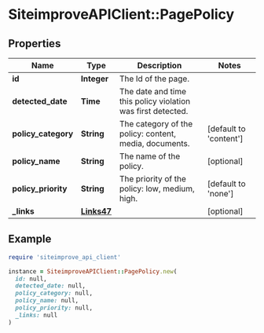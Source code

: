 # SiteimproveAPIClient::PagePolicy

## Properties

| Name | Type | Description | Notes |
| ---- | ---- | ----------- | ----- |
| **id** | **Integer** | The Id of the page. |  |
| **detected_date** | **Time** | The date and time this policy violation was first detected. |  |
| **policy_category** | **String** | The category of the policy: content, media, documents. | [default to &#39;content&#39;] |
| **policy_name** | **String** | The name of the policy. | [optional] |
| **policy_priority** | **String** | The priority of the policy: low, medium, high. | [default to &#39;none&#39;] |
| **_links** | [**Links47**](Links47.md) |  | [optional] |

## Example

```ruby
require 'siteimprove_api_client'

instance = SiteimproveAPIClient::PagePolicy.new(
  id: null,
  detected_date: null,
  policy_category: null,
  policy_name: null,
  policy_priority: null,
  _links: null
)
```

